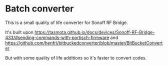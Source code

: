 # Batch converter

This is a small quality of life converter for Sonoff RF Bridge.

It's built upon https://tasmota.github.io/docs/devices/Sonoff-RF-Bridge-433/#sending-commands-with-portisch-firmware
and https://github.com/henfri/bitbuckedconverter/blob/master/BitBucketConverter

But with some quality of life additions so it's faster to convert codes.
